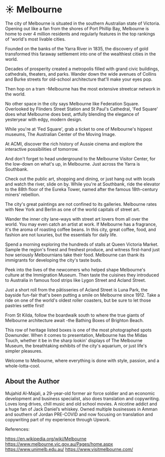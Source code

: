 # ☀️ Melbourne

The city of Melbourne is situated in the southern Australian state of Victoria.
Opening out like a fan from the shores of Port Phillip Bay, Melbourne is home to
over 4 million residents and regularly features in the top rankings of 'world's
most livable cities.

Founded on the banks of the Yarra River in 1835, the discovery of gold
transformed this faraway settlement into one of the wealthiest cities in the
world.

Decades of prosperity created a metropolis filled with grand civic buildings,
cathedrals, theaters, and parks. Wander down the wide avenues of Collins and
Burke streets for old-school architecture that'll make your eyes pop.

Then hop on a tram -Melbourne has the most extensive streetcar network in the
world.

No other space in the city says Melbourne like Federation Square. Overlooked by
Flinders Street Station and St Paul's Cathedral, 'Fed Square' does what
Melbourne does best, artfully blending the elegance of yesteryear with edgy,
modern design.

While you're at 'Fed Square', grab a ticket to one of Melbourne's hippest
museums, The Australian Center of the Moving Image.

At ACMI, discover the rich history of Aussie cinema and explore the interactive
possibilities of tomorrow.

And don't forget to head underground to the Melbourne Visitor Center, for the
low-down on what's up, in Melbourne. Just across the Yarra is Southbank.

Check out the public art, shopping and dining, or just hang out with locals and
watch the river, slide on by. While you're at Southbank, ride the elevator to
the 88th floor of the Eureka Tower, named after the famous 18th-century miners’
rebellion.

The city's great paintings are not confined to its galleries. Melbourne rates
with New York and Berlin as one of the world capitals of street art.

Wander the inner city lane-ways with street art lovers from all over the world.
You may even catch an artist at work. If Melbourne has a fragrance, it's the
aroma of roasting coffee beans. In this city, great coffee, food, and fashion
are not luxuries, but the essentials for daily life.

Spend a morning exploring the hundreds of stalls at Queen Victoria Market.
Sample the region's finest and freshest produce, and witness first-hand just how
seriously Melbournians take their food. Melbourne can thank its immigrants for
developing the city's taste buds.

Peek into the lives of the newcomers who helped shape Melbourne's culture at the
Immigration Museum. Then taste the cuisines they introduced to Australia in
famous food strips like Lygon Street and Acland Street.

Just a short roll from the pâtisseries of Acland Street is Luna Park, the bayside
fun-fair that's been putting a smile on Melbourne since 1912. Take a ride on one
of the world's oldest roller coasters, but be sure to let those pastries settle
first!

From St Kilda, follow the boardwalk south to where the true giants of Melbourne
architecture await -the Bathing Boxes of Brighton Beach.

This row of heritage listed boxes is one of the most photographed spots
Downunder. When it comes to presentation, Melbourne has the Midas Touch, whether
it be in the sharp lookin' displays of The Melbourne Museum, the breathtaking
exhibits of the city's aquarium, or just life's simpler pleasures.

Welcome to Melbourne, where everything is done with style, passion, and a
whole-lotta-cool.

## About the Author

Mujahid Al-Majali, a 29-year-old former air force soldier and an economic
development and business specialist, also does translation and copywriting.
Loves long drives, chill music and old school movies. A nicotine addict and a
huge fan of Jack Daniel’s whiskey. Owned multiple businesses in Amman and
southern of Jordan PRE-COVID and now focusing on translation and copywriting
part of my experience through Upwork.

References:

<https://en.wikipedia.org/wiki/Melbourne>
<https://www.melbourne.vic.gov.au/Pages/home.aspx>
<https://www.unimelb.edu.au/>
<https://www.visitmelbourne.com/>

